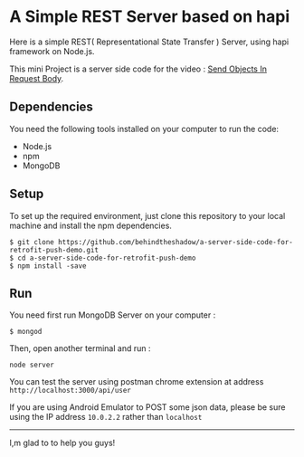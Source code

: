 # A Simple REST Server based on hapi


Here is a simple REST( Representational State Transfer ) Server, using hapi framework on Node.js.

This mini Project is a server side code for the video : [Send Objects In Request Body](https://www.youtube.com/watch?v=j7lRiTJ_-cI).


## Dependencies
You need the following tools installed on your computer to  run the code:
- Node.js
- npm
- MongoDB


## Setup
To set up the required environment, just clone this repository to your local machine and install the npm dependencies.
```
$ git clone https://github.com/behindtheshadow/a-server-side-code-for-retrofit-push-demo.git
$ cd a-server-side-code-for-retrofit-push-demo
$ npm install -save
```


## Run
You need first run MongoDB Server on your computer :
```
$ mongod
```
Then, open another terminal and run :
```
node server
```
You can test the server using postman chrome extension at address `http://localhost:3000/api/user` 

If you are using Android Emulator to POST some json data, please be sure using the IP address `10.0.2.2` rather than `localhost`

---
I,m glad to to help you guys!